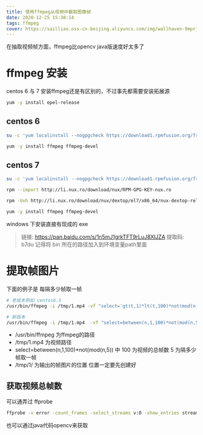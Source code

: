 ```yaml
---
title: 使用ffmpeg从视频中截取图像帧
date: 2020-12-25 15:38:14
tags: ffmpeg
cover: https://sailliao.oss-cn-beijing.aliyuncs.com/img/wallhaven-9mprjw.jpg
---
```


在抽取视频帧方面，ffmpeg比opencv java版速度好太多了

# ffmpeg 安装

centos 6 与 7 安装ffmpeg还是有区别的，不过事先都需要安装拓展源
```bash
yum -y install epel-release
```

## centos 6
```bash
su -c 'yum localinstall --nogpgcheck https://download1.rpmfusion.org/free/el/rpmfusion-free-release-6.noarch.rpm https://download1.rpmfusion.org/nonfree/el/rpmfusion-nonfree-release-6.noarch.rpm'

yum -y install ffmpeg ffmpeg-devel
```

## centos 7
```bash
su -c 'yum localinstall --nogpgcheck https://download1.rpmfusion.org/free/el/rpmfusion-free-release-7.noarch.rpm https://download1.rpmfusion.org/nonfree/el/rpmfusion-nonfree-release-7.noarch.rpm'

rpm --import http://li.nux.ro/download/nux/RPM-GPG-KEY-nux.ro

rpm -Uvh http://li.nux.ro/download/nux/dextop/el7/x86_64/nux-dextop-release-0-1.el7.nux.noarch.rpm

yum -y install ffmpeg ffmpeg-devel
```

windows 下安装直接有现成的 exe 
> 链接: https://pan.baidu.com/s/1n5mJ1grkTFT9rLuJ8XlJZA 
> 提取码: b7du 
记得将 bin 所在的路径加入到环境变量path里面

# 提取帧图片

下面的例子是 每隔多少帧取一帧

```bash
# 老版本例如 centos6.5
/usr/bin/ffmpeg -i /tmp/1.mp4 -vf "select='gt(t,1)*lt(t,100)*not(mod(n,5))'" -vsync 0 /tmp/1/%d.jpg

# 新版本
/usr/bin/ffmpeg -i /tmp/1.mp4  -vf "select=between(n,1,100)*not(mod(n,5))"  -vsync 0 /tmp/1/%d.jpg
```
* /usr/bin/ffmpeg 为ffmpeg的路径
* /tmp/1.mp4 为视频路径
* select=between(n,1,100)*not(mod(n,5)) 中 100 为视频的总帧数 5 为隔多少帧取一帧
* /tmp/1/ 为输出的帧图片的位置 位置一定要先创建好

## 获取视频总帧数

可以通弄过 ffprobe
```bash
ffprobe -v error -count_frames -select_streams v:0 -show_entries stream=nb_read_frames -of default=nokey=1:noprint_wrappers=1 /tmp/1.mp4
```
也可以通过java代码opencv来获取